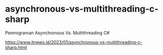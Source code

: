 # asynchronous-vs-multithreading-c-sharp
Pemrograman Asynchronous Vs. Multithreading C#

https://www.itnews.id/2023/01/asynchronous-vs-multithreading-c-sharp.html
